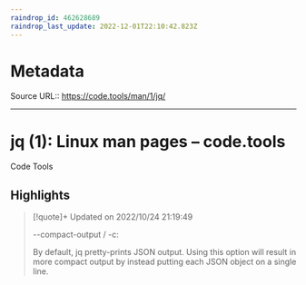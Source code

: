 ```yaml
---
raindrop_id: 462628689
raindrop_last_update: 2022-12-01T22:10:42.823Z
---
```


# Metadata
Source URL:: https://code.tools/man/1/jq/


---
# jq (1): Linux man pages – code.tools

Code Tools

## Highlights

> [!quote]+ Updated on 2022/10/24 21:19:49
>
> --compact-output / -c:
>
>By default, jq pretty-prints JSON output. Using this option will result in more compact output by instead putting each JSON object on a single line.
